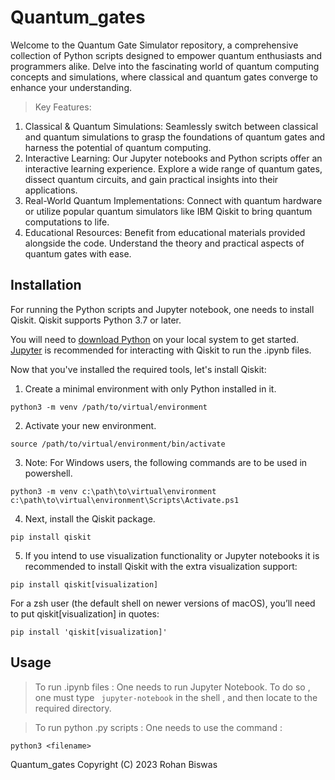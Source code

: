 # Quantum_gates
Welcome to the Quantum Gate Simulator repository, a comprehensive collection of Python scripts designed to empower quantum enthusiasts and programmers alike. Delve into the fascinating world of quantum computing concepts and simulations, where classical and quantum gates converge to enhance your understanding.
>Key Features:
1. Classical & Quantum Simulations: Seamlessly switch between classical and quantum simulations to grasp the foundations of quantum gates and harness the potential of quantum computing.
2. Interactive Learning: Our Jupyter notebooks and Python scripts offer an interactive learning experience. Explore a wide range of quantum gates, dissect quantum circuits, and gain practical insights into their applications.
3. Real-World Quantum Implementations: Connect with quantum hardware or utilize popular quantum simulators like IBM Qiskit to bring quantum computations to life.
4. Educational Resources: Benefit from educational materials provided alongside the code. Understand the theory and practical aspects of quantum gates with ease.

## Installation
For running the Python scripts and Jupyter notebook, one needs to install Qiskit.
Qiskit supports Python 3.7 or later.

You will need to [download Python](https://www.python.org/downloads/) on your local system to get started. [Jupyter](https://jupyter.org/install) is recommended for interacting with Qiskit to run the .ipynb files.

Now that you've installed the required tools, let's install Qiskit:
1. Create a minimal environment with only Python installed in it.
```
python3 -m venv /path/to/virtual/environment
```
2. Activate your new environment.
```
source /path/to/virtual/environment/bin/activate
```
3. Note: For Windows users, the following commands are to be used in powershell.
```
python3 -m venv c:\path\to\virtual\environment
c:\path\to\virtual\environment\Scripts\Activate.ps1
```
4. Next, install the Qiskit package.
```
pip install qiskit
```
5. If you intend to use visualization functionality or Jupyter notebooks it is recommended to install Qiskit with the extra visualization support:
```
pip install qiskit[visualization]
```
For a zsh user (the default shell on newer versions of macOS), you’ll need to put qiskit[visualization] in quotes:
```
pip install 'qiskit[visualization]'
```
## Usage
> To run .ipynb files :
One needs to run Jupyter Notebook. To do so , one must type ``` jupyter-notebook``` in the shell , and then locate to the required directory.

> To run python .py scripts :
One needs to use the command :
```
python3 <filename>
```




Quantum_gates Copyright (C) 2023 Rohan Biswas
